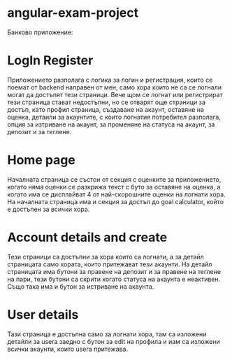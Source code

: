 # angular-exam-project
Банково приложение:

# LogIn Register

Приложението разполага с логика за логин и регистрация, които се поемат от backend направен от мен, само хора които не са се логнали могат да достъпят тези страници.
Вече щом се логнат или регистрират тези страница стават недостъпни, но се отварят още страници за достъп, като профил страница, създаване на акаунт, оставяне на оценка, детаили за акаунтите, с които логнатия потребител разполага, опция за изтриване на акаунт, за променяне на статуса на акаунт, за депозит и за теглене.

# Home page
Началната страница се състои от секция с оценките за приложението, когато няма оценки се разкрижа текст с буто за оставяне на оценка, а когато има се дисплайват 4 от най-скорошните оценки на логнати хора.
На началната страница има и секция за достъп до goal calculator, който е достъпен за всички хора.

# Account details and create
Тези страници са достъпни за хора които са логнати, а за детайл страницата само хората, които притежават тези акаунти. На детайл страницата има бутони за правене на депозит и за правене на теглене на пари, тези бутони са скрити когато статуса на акаунта е неактивен. Също така има и бутон за истриване на акаунта. 

# User details
Тази страница е достъпна само за логнати хора, там са изложени детайли за usera заедно с бутон за edit на профила и иам са изложени всички акаунти, които usera притежава.



